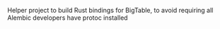 Helper project to build Rust bindings for BigTable, to avoid requiring all
Alembic developers have protoc installed
